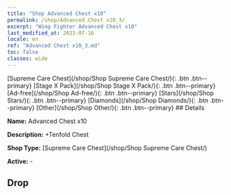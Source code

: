 ```yaml
---
title: "Shop Advanced Chest x10"
permalink: /shop/Advanced Chest x10_3/
excerpt: "Wing Fighter Advanced Chest x10"
last_modified_at: 2023-07-16
locale: en
ref: "Advanced Chest x10_3.md"
toc: false
classes: wide
---
```



  [Supreme Care Chest](/shop/Shop Supreme Care Chest/){: .btn .btn--primary}   [Stage X Pack](/shop/Shop Stage X Pack/){: .btn .btn--primary}   [Ad-free](/shop/Shop Ad-free/){: .btn .btn--primary}   [Stars](/shop/Shop Stars/){: .btn .btn--primary}   [Diamonds](/shop/Shop Diamonds/){: .btn .btn--primary}   [Other](/shop/Shop Other/){: .btn .btn--primary} ## Details

 **Name:** Advanced Chest x10 

 **Description:** +Tenfold Chest

 **Shop Type:** [Supreme Care Chest](/shop/Shop Supreme Care Chest/)

 **Active:** - 

## Drop


